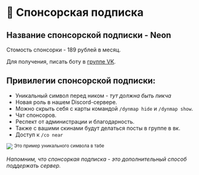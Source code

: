 # 🔶 Спонсорская подписка
## Название спонсорской подписки - Neon
Cтомость спонсорки - 189 рублей в месяц.

Для получения, писать боту в [группе VK](https://vk.com/atomine).

## Привилегии спонсорской подписки:

- Уникальный символ перед ником - *тут должна быть пикча*
- Новая роль в нашем Discord-сервере.
- Можно скрыть себя с карты командой `/dynmap hide` и `/dynmap show`.
- Чат спонсоров.
- Респект от администрации и благодарность.
- Также с вашими скинами будут делаться посты в группе в вк.
- Доступ к `/co near` 


![](https://github.com/atomine-xyz/wiki/assets/118691143/f0bdc1a2-f0b1-48bd-b00e-30e639304427)
<sup> Это пример уникального символа в табе </sup>

*Напомним, что спонсоркая подписка - это дополнительный способ поддержать сервер.*
